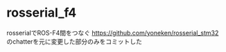 # rosserial_f4
rosserialでROS-F4間をつなぐ
https://github.com/yoneken/rosserial_stm32 のchatterを元に変更した部分のみをコミットした
